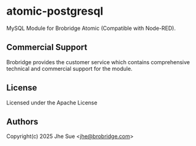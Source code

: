 # atomic-postgresql

MySQL Module for Brobridge Atomic (Compatible with Node-RED).

## Commercial Support

Brobridge provides the customer service which contains comprehensive technical and commercial support for the module.

## License

Licensed under the Apache License

## Authors

Copyright(c) 2025 Jhe Sue <<jhe@brobridge.com>>

